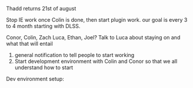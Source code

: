 Thadd returns 21st of august

Stop IE work once Colin is done, then start plugin work. our goal is every 3 to 4 month starting with DLSS. 

Conor, Colin, Zach
Luca, Ethan, Joel?
Talk to Luca about staying on and what that will entail



1. general notification to tell people to start working 
3. Start development environment with Colin and Conor so that we all understand how to start

Dev environment setup: 